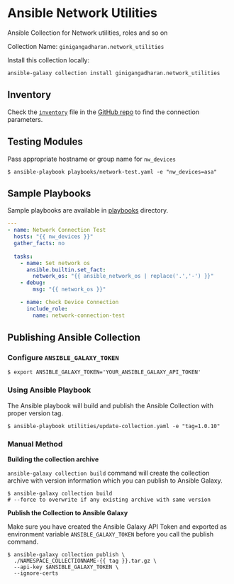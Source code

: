 # Ansible Network Utilities

Ansible Collection for Network utilities, roles and so on

Collection Name: `ginigangadharan.network_utilities`

Install this collection locally:

```shell
ansible-galaxy collection install ginigangadharan.network_utilities
```

## Inventory

Check the [`inventory`](inventory) file in the [GitHub repo](https://github.com/ginigangadharan/ansible-collection-network-utilities) to find the connection parameters.

## Testing Modules

Pass appropriate hostname or group name for `nw_devices`

```shell
$ ansible-playbook playbooks/network-test.yaml -e "nw_devices=asa"
```

## Sample Playbooks

Sample playbooks are available in [playbooks](playbooks) directory.

```yaml
---
- name: Network Connection Test
  hosts: "{{ nw_devices }}"
  gather_facts: no
  
  tasks:
    - name: Set network os
      ansible.builtin.set_fact:
        network_os: "{{ ansible_network_os | replace('.','-') }}"
    - debug:
        msg: "{{ network_os }}"

    - name: Check Device Connection
      include_role:
        name: network-connection-test
```
## Publishing Ansible Collection

### Configure `ANSIBLE_GALAXY_TOKEN`

```shell
$ export ANSIBLE_GALAXY_TOKEN='YOUR_ANSIBLE_GALAXY_API_TOKEN'
```
### Using Ansible Playbook

The Ansible playbook will build and publish the Ansible Collection with proper version tag. 

```shell
$ ansible-playbook utilities/update-collection.yaml -e "tag=1.0.10"
```

### Manual Method


**Building the collection archive**

`ansible-galaxy collection build` command will create the collection archive with version information which you can publish to Ansible Galaxy.

```shell
$ ansible-galaxy collection build
# --force to overwrite if any existing archive with same version 
```

**Publish the Collection to Ansible Galaxy**

Make sure you have created the Ansible Galaxy API Token and exported as environment variable `ANSIBLE_GALAXY_TOKEN` before you call the publish command.

```shell
$ ansible-galaxy collection publish \
  ./NAMESPACE_COLLECTIONNAME-{{ tag }}.tar.gz \
  --api-key $ANSIBLE_GALAXY_TOKEN \
  --ignore-certs
```